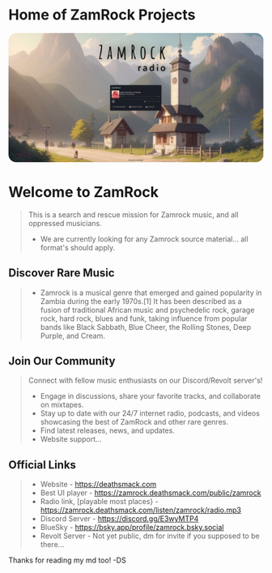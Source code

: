 # Home of ZamRock Projects
<a href="https://zamrock.deathsmack.com/public/zamrock" target="_blank"><img src="https://github.com/DeathSmack/zamrock/blob/main/graphics/media_pack/git_readme_001-modified.png?raw=true" alt="GitHub Logo"></a>
# Welcome to ZamRock

> This is a search and rescue mission for Zamrock music, and all oppressed musicians. 
> * We are currently looking for any Zamrock source material... all format's should apply.

## Discover Rare Music

> * Zamrock is a musical genre that emerged and gained popularity in Zambia during the early 1970s.[1] It has been described as a fusion of traditional African music and psychedelic rock, garage rock, hard rock, blues and funk, taking influence from popular bands like Black Sabbath, Blue Cheer, the Rolling Stones, Deep Purple, and Cream.


## Join Our Community

> Connect with fellow music enthusiasts on our Discord/Revolt server's!
> * Engage in discussions, share your favorite tracks, and collaborate on mixtapes.
> * Stay up to date with our 24/7 internet radio, podcasts, and videos showcasing the best of ZamRock and other rare genres.
> * Find latest releases, news, and updates.
> * Website support...

## Official Links
> * Website - https://deathsmack.com
> * Best UI player - https://zamrock.deathsmack.com/public/zamrock
> * Radio link, [playable most places} - https://zamrock.deathsmack.com/listen/zamrock/radio.mp3
> * Discord Server - https://discord.gg/E3wyMTP4
> * BlueSky - https://bsky.app/profile/zamrock.bsky.social
> * Revolt Server - Not yet public, dm for invite if you supposed to be there...


Thanks for reading my md too!
-DS


